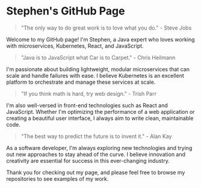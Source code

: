 # Stephen's GitHub Page

> "The only way to do great work is to love what you do." - Steve Jobs

Welcome to my GitHub page! I'm Stephen, a Java expert who loves working with microservices, Kubernetes, React, and JavaScript.

> "Java is to JavaScript what Car is to Carpet." - Chris Heilmann

I'm passionate about building lightweight, modular microservices that can scale and handle failures with ease. I believe Kubernetes is an excellent platform to orchestrate and manage these services at scale.

> "If you think math is hard, try web design." - Trish Parr

I'm also well-versed in front-end technologies such as React and JavaScript. Whether I'm optimizing the performance of a web application or creating a beautiful user interface, I always aim to write clean, maintainable code.

> "The best way to predict the future is to invent it." - Alan Kay

As a software developer, I'm always exploring new technologies and trying out new approaches to stay ahead of the curve. I believe innovation and creativity are essential for success in this ever-changing industry.

Thank you for checking out my page, and please feel free to browse my repositories to see examples of my work.

